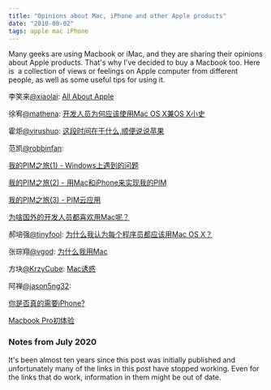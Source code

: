 ```yaml
---
title: "Opinions about Mac, iPhone and other Apple products"
date: "2010-08-02"
tags: apple mac iPhone
---
```


Many geeks are using Macbook or iMac, and they are sharing their opinions about Apple products. That's why I've decided to buy a Macbook too. Here is  a collection of views or feelings on Apple computer from different people, as well as some useful tips for using it.

李笑来[@xiaolai](https://twitter.com/xiaolai): [All About Apple](https://www.lixiaolai.com/apple)

徐宥[@mathena](https://twitter.com/mathena): [开发人员为何应该使用Mac OS X兼OS X小史](https://blog.youxu.info/2010/02/28/why-mac-os-x-for-programmers/)

霍炬[@virushuo](https://twitter.com/virushuo): [这段时间在干什么,顺便说说苹果](https://blog.devep.net/virushuo/2006/04/06/apple-and-my-situation.html)

范凯[@robbinfan](https://twitter.com/robbinfan):

[我的PIM之旅(1) - Windows上遇到的问题](https://iteye.com/blog/robbin-429059)

[我的PIM之旅(2) - 用Mac和iPhone来实现我的PIM](https://iteye.com/blog/robbin-601408)

[我的PIM之旅(3) - PIM云应用](https://iteye.com/blog/robbin-453186)

[为啥国外的开发人员都喜欢用Mac呢？](https://iteye.com/blog/robbin-362445)

郝培强[@tinyfool](https://twitter.com/tinyfool): [为什么我认为每个程序员都应该用Mac OS X？](https://tiny4.org/blog/2010/02/why-programmers-should-use-mac-os-x/)

张琮翔[@vgod](https://twitter.com/vgod): [为什么我用Mac](http://blog.vgod.tw/2010/05/26/why-i-use-mac/)

方块[@KrzyCube](https://twitter.com/krzycube): [Mac诱惑](https://blog.krzycube.net/mac-attraction/)

阿禅[@jason5ng32](https://twitter.com/jason5ng32):

[你是否真的需要iPhone?](https://www.kenengba.com/post/765.html)

[Macbook Pro初体验](https://www.kenengba.com/post/2934.html)

### Notes from July 2020

It's been almost ten years since this post was initially published and
unfortunately many of the links in this post have stopped working. Even for
the links that do work, information in them might be out of date.
